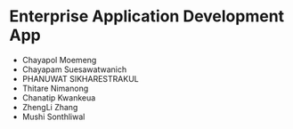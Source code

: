 # Enterprise Application Development App

- Chayapol Moemeng
- Chayapam Suesawatwanich
- PHANUWAT SIKHARESTRAKUL
- Thitare Nimanong
- Chanatip Kwankeua
- ZhengLi Zhang
- Mushi Sonthliwal
